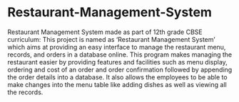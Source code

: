 # Restaurant-Management-System
Restaurant Management System made as part of 12th grade CBSE curriculum:
This project is named as ‘Restaurant Management System’ which aims at providing an easy interface to manage the restaurant menu, records, and orders in a database online. This
program makes managing the restaurant easier by providing features and facilities such as menu display, ordering and cost of an order and order confirmation followed by appending the
order details into a database. It also allows the employees to be able to make changes into the menu table like adding dishes as well as viewing all the records.
